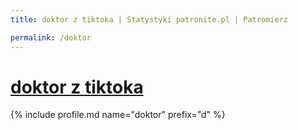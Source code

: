 ```yaml
---
title: doktor z tiktoka | Statystyki patronite.pl | Patromierz

permalink: /doktor
---
```


# [doktor z tiktoka](https://patronite.pl/doktor)

{% include profile.md name="doktor" prefix="d" %}
